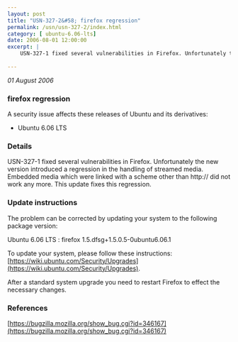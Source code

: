 ```yaml
---
layout: post
title: "USN-327-2&#58; firefox regression"
permalink: /usn/usn-327-2/index.html
category: [ ubuntu-6.06-lts]
date: 2006-08-01 12:00:00
excerpt: |
    USN-327-1 fixed several vulnerabilities in Firefox. Unfortunately the new version introduced a regression in the handling of streamed media. Embedded media which were linked with a scheme other than http:// did not work any more. This update fixes this regression.
    
--- 
```

 
 

*01 August 2006*

### firefox regression

A security issue affects these releases of Ubuntu and its derivatives:

* Ubuntu 6.06 LTS

### Details

USN-327-1 fixed several vulnerabilities in Firefox. Unfortunately the new version introduced a regression in the handling of streamed media. Embedded media which were linked with a scheme other than http:// did not work any more. This update fixes this regression.

### Update instructions

The problem can be corrected by updating your system to the following package version:

Ubuntu 6.06 LTS
 : firefox <span>1.5.dfsg+1.5.0.5-0ubuntu6.06.1</span>

To update your system, please follow these instructions: [https://wiki.ubuntu.com/Security/Upgrades](https://wiki.ubuntu.com/Security/Upgrades).

After a standard system upgrade you need to restart Firefox to effect the necessary changes.

### References

 
 [https://bugzilla.mozilla.org/show_bug.cgi?id=346167](https://bugzilla.mozilla.org/show_bug.cgi?id=346167)
 

